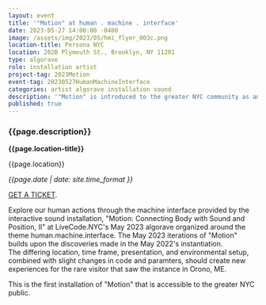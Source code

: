 ```yaml
---
layout: event
title: '"Motion" at human . machine . interface'
date: 2023-05-27 14:00:00 -0400
image: /assets/img/2023/05/hmi_flyer_003c.png
location-title: Persona NYC
location: 202B Plymouth St., Brooklyn, NY 11201
type: algorave
role: installation artist
project-tag: 2023Motion
event-tag: 20230527HumanMachineInterface
categories: artist algorave installation sound
description: '"Motion" is introduced to the greater NYC community as an installation on display at the LiveCode.NYC algorave titled human.machine.interface.'
published: true
---
```

### {{page.description}}

**{{page.location-title}}**

{{page.location}}

*{{page.date | date: site.time_format }}*

[GET A TICKET](https://alpha.persona.nyc/purchase/humanmachineinterface-6362d222).

Explore our human actions through the machine interface provided by the interactive sound installation, "Motion: Connecting Body with Sound and Position, II" at LiveCode.NYC's May 2023 algorave organized around the theme human.machine.interface. 
The May 2023 iterations of "Motion" builds upon the discoveries made in the May 2022's instantiation.  
The differing location, time frame, presentation, and environmental setup, combined with slight changes in code and paramters, should create new experiences for the rare visitor that saw the instance in Orono, ME.

This is the first installation of "Motion" that is accessible to the greater NYC public.